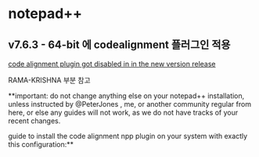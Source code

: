 # notepad++

## v7.6.3 - 64-bit 에 codealignment 플러그인 적용

[code alignment plugin got disabled in in the new version release](https://notepad-plus-plus.org/community/topic/17125/code-alignment-plugin-got-disabled-in-in-the-new-version-release)

RAMA-KRISHNA 부분 참고

**important: do not change anything else on your notepad++ installation, unless instructed by @PeterJones , me, or another community regular from here, or else any guides will not work, as we do not have tracks of your recent changes.

guide to install the code alignment npp plugin on your system with exactly this configuration:**
